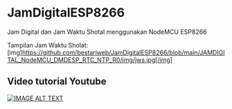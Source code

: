 # JamDigitalESP8266
Jam Digital dan Jam Waktu Shotal menggunakan NodeMCU ESP8266

Tampilan Jam Waktu Sholat:
[img]https://github.com/bestariweb/JamDigitalESP8266/blob/main/JAMDIGITAL_NodeMCU_DMDESP_RTC_NTP_R0/img/jws.jpg[/img]

## Video tutorial Youtube
[![IMAGE ALT TEXT](http://img.youtube.com/vi/5YE2DEkP7Hc/0.jpg)](https://www.youtube.com/watch?v=5YE2DEkP7Hc "Video Title")
